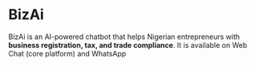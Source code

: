 # BizAi
BizAi is an AI-powered chatbot that helps Nigerian entrepreneurs with  **business registration, tax, and trade compliance**.  It is available on Web Chat (core platform) and WhatsApp

